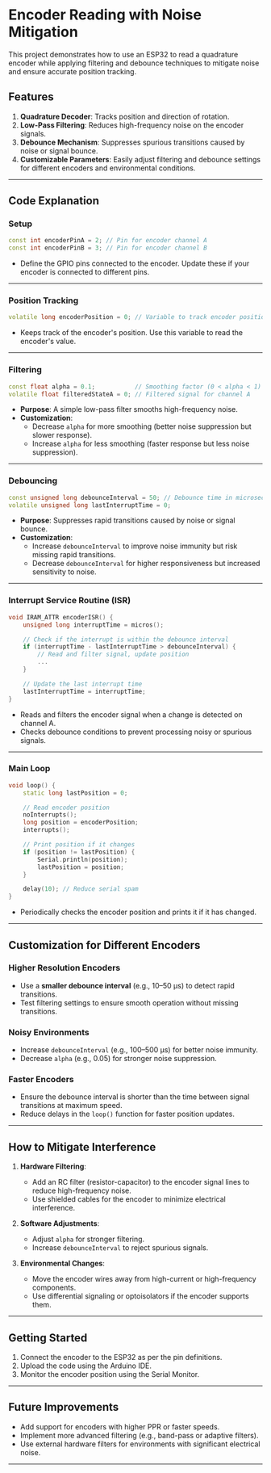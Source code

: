 # Encoder Reading with Noise Mitigation

This project demonstrates how to use an ESP32 to read a quadrature encoder while applying filtering and debounce techniques to mitigate noise and ensure accurate position tracking. 

## Features
1. **Quadrature Decoder**: Tracks position and direction of rotation.
2. **Low-Pass Filtering**: Reduces high-frequency noise on the encoder signals.
3. **Debounce Mechanism**: Suppresses spurious transitions caused by noise or signal bounce.
4. **Customizable Parameters**: Easily adjust filtering and debounce settings for different encoders and environmental conditions.

---

## Code Explanation

### Setup
```cpp
const int encoderPinA = 2; // Pin for encoder channel A
const int encoderPinB = 3; // Pin for encoder channel B
```
- Define the GPIO pins connected to the encoder. Update these if your encoder is connected to different pins.

---

### Position Tracking
```cpp
volatile long encoderPosition = 0; // Variable to track encoder position
```
- Keeps track of the encoder's position. Use this variable to read the encoder's value.

---

### Filtering
```cpp
const float alpha = 0.1;           // Smoothing factor (0 < alpha < 1)
volatile float filteredStateA = 0; // Filtered signal for channel A
```
- **Purpose**: A simple low-pass filter smooths high-frequency noise.
- **Customization**:
  - Decrease `alpha` for more smoothing (better noise suppression but slower response).
  - Increase `alpha` for less smoothing (faster response but less noise suppression).

---

### Debouncing
```cpp
const unsigned long debounceInterval = 50; // Debounce time in microseconds
volatile unsigned long lastInterruptTime = 0;
```
- **Purpose**: Suppresses rapid transitions caused by noise or signal bounce.
- **Customization**:
  - Increase `debounceInterval` to improve noise immunity but risk missing rapid transitions.
  - Decrease `debounceInterval` for higher responsiveness but increased sensitivity to noise.

---

### Interrupt Service Routine (ISR)
```cpp
void IRAM_ATTR encoderISR() {
    unsigned long interruptTime = micros();

    // Check if the interrupt is within the debounce interval
    if (interruptTime - lastInterruptTime > debounceInterval) {
        // Read and filter signal, update position
        ...
    }

    // Update the last interrupt time
    lastInterruptTime = interruptTime;
}
```
- Reads and filters the encoder signal when a change is detected on channel A.
- Checks debounce conditions to prevent processing noisy or spurious signals.

---

### Main Loop
```cpp
void loop() {
    static long lastPosition = 0;

    // Read encoder position
    noInterrupts();
    long position = encoderPosition;
    interrupts();

    // Print position if it changes
    if (position != lastPosition) {
        Serial.println(position);
        lastPosition = position;
    }

    delay(10); // Reduce serial spam
}
```
- Periodically checks the encoder position and prints it if it has changed.

---

## Customization for Different Encoders
### Higher Resolution Encoders
- Use a **smaller debounce interval** (e.g., 10–50 µs) to detect rapid transitions.
- Test filtering settings to ensure smooth operation without missing transitions.

### Noisy Environments
- Increase `debounceInterval` (e.g., 100–500 µs) for better noise immunity.
- Decrease `alpha` (e.g., 0.05) for stronger noise suppression.

### Faster Encoders
- Ensure the debounce interval is shorter than the time between signal transitions at maximum speed.
- Reduce delays in the `loop()` function for faster position updates.

---

## How to Mitigate Interference
1. **Hardware Filtering**:
   - Add an RC filter (resistor-capacitor) to the encoder signal lines to reduce high-frequency noise.
   - Use shielded cables for the encoder to minimize electrical interference.

2. **Software Adjustments**:
   - Adjust `alpha` for stronger filtering.
   - Increase `debounceInterval` to reject spurious signals.

3. **Environmental Changes**:
   - Move the encoder wires away from high-current or high-frequency components.
   - Use differential signaling or optoisolators if the encoder supports them.

---

## Getting Started
1. Connect the encoder to the ESP32 as per the pin definitions.
2. Upload the code using the Arduino IDE.
3. Monitor the encoder position using the Serial Monitor.

---

## Future Improvements
- Add support for encoders with higher PPR or faster speeds.
- Implement more advanced filtering (e.g., band-pass or adaptive filters).
- Use external hardware filters for environments with significant electrical noise.

---

